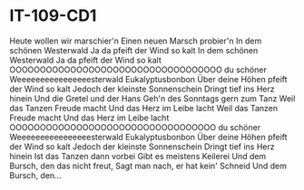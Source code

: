 # IT-109-CD1
Heute wollen wir marschier'n
Einen neuen Marsch probier'n
In dem schönen Westerwald
Ja da pfeift der Wind so kalt
In dem schönen Westerwald
Ja da pfeift der Wind so kalt
OOOOOOOOOOOOOOOOOOOOOOOOOOOOOOOOOOO du schöner Weeeeeeeeeeeeeeeesterwald
Eukalyptusbonbon
Über deine Höhen pfeift der Wind so kalt
Jedoch der kleinste Sonnenschein
Dringt tief ins Herz hinein
Und die Gretel und der Hans
Geh'n des Sonntags gern zum Tanz
Weil das Tanzen Freude macht
Und das Herz im Leibe lacht
Weil das Tanzen Freude macht
Und das Herz im Leibe lacht
OOOOOOOOOOOOOOOOOOOOOOOOOOOOOOOOOO du schöner Weeeeeeeeeeeeeeeesterwald
Eukalyptusbonbon
Über deine Höhen pfeift der Wind so kalt
Jedoch der kleinste Sonnenschein
Dringt tief ins Herz hinein
Ist das Tanzen dann vorbei
Gibt es meistens Keilerei
Und dem Bursch, den das nicht freut,
Sagt man nach, er hat kein' Schneid
Und dem Bursch, den…








